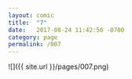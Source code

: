 ```yaml
---
layout: comic
title:  "7"
date:   2017-08-24 11:42:56 -0700
category: page
permalink: /007
---
```

![]({{ site.url }}/pages/007.png)
